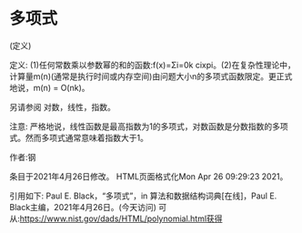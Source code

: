 # 多项式


(定义)



定义:
(1)任何常数乘以参数幂的和的函数:f(x)=Σi=0k cixpi。(2)在复杂性理论中，计算量m(n)(通常是执行时间或内存空间)由问题大小n的多项式函数限定。更正式地说，m(n) = O(nk)。



另请参阅
对数，线性，指数。



注意:
严格地说，线性函数是最高指数为1的多项式，对数函数是分数指数的多项式。然而多项式通常意味着指数大于1。


作者:钢







条目于2021年4月26日修改。
HTML页面格式化Mon Apr 26 09:29:23 2021。



引用如下:
Paul E. Black，“多项式”，in
算法和数据结构词典[在线]，Paul E. Black主编，2021年4月26日。(今天访问)
可从:https://www.nist.gov/dads/HTML/polynomial.html获得


